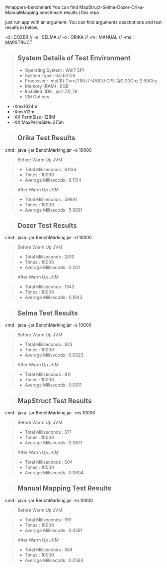 #mappers-benchmark
You can find MapStruct-Selma-Dozer-Orika-ManualMapping benchmark results i this repo

just run app with an argument. You can find arguments desctiptions and test results in below;

-d : DOZER // -s : SELMA // -o : ORIKA // -m : MANUAL // -ms : MAPSTRUCT 

> ## System Details of Test Environment
> - Operating System       : Win7 SP1 
> - System Type            : 64-bit OS
> - Processor              : Intel(R) Core(TM) i7-4510U CPU @2.00Ghz 2.60Ghz
> - Memory (RAM)           : 8GB
> - Installed JDK          : jdk1.7.0_79
> - VM Options 
  * -Xmx1024m
  * -Xms512m
  * -XX:PermSize=128M
  * -XX:MaxPermSize=215m


> ## Orika Test Results
cmd     : java -jar BenchMarking.jar -o 10000

>Before Warm Up JVM

> - Total Miliseconds  : 61134
> - Times              : 10000
> - Average Milisecods : 6.1134

>After Warm Up JVM

> - Total Miliseconds  : 59891
> - Times              : 10000
> - Average Milisecods : 5.9891

> ## Dozer Test Results
cmd     : java -jar BenchMarking.jar -d 10000

>Before Warm Up JVM

> - Total Miliseconds  : 2010
> - Times              : 10000
> - Average Milisecods : 0.201

>After Warm Up JVM

> - Total Miliseconds  : 1943
> - Times              : 10000
> - Average Milisecods : 0.1943

> ## Selma Test Results
cmd     : java -jar BenchMarking.jar -s 10000

>Before Warm Up JVM

> - Total Miliseconds  : 823
> - Times              : 10000
> - Average Milisecods : 0.0823

>After Warm Up JVM

> - Total Miliseconds  : 811
> - Times              : 10000
> - Average Milisecods : 0.0811

> ## MapStruct Test Results
cmd     : java -jar BenchMarking.jar -ms 10000

>Before Warm Up JVM

> - Total Miliseconds  : 671
> - Times              : 10000
> - Average Milisecods : 0.0671

>After Warm Up JVM

> - Total Miliseconds  : 604
> - Times              : 10000
> - Average Milisecods : 0.0604

> ## Manual Mapping Test Results
cmd     : java -jar BenchMarking.jar -m 10000

>Before Warm Up JVM

> - Total Miliseconds  : 591
> - Times              : 10000
> - Average Milisecods : 0.0591

>After Warm Up JVM

> - Total Miliseconds  : 584
> - Times              : 10000
> - Average Milisecods : 0.0584


